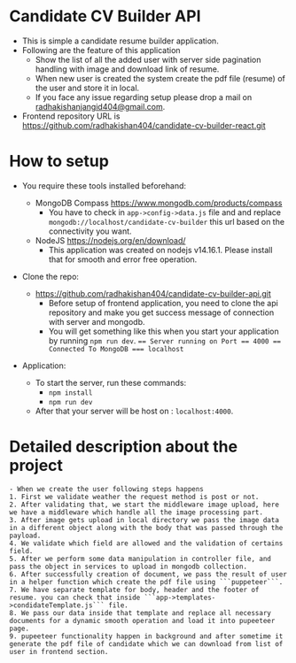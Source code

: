 
# Candidate CV Builder API

 - This is simple a candidate resume builder application.
 - Following are the feature of this application
    - Show the list of all the added user with server side pagination handling with image and download link of resume.
    - When new user is created the system create the pdf file (resume) of the user and store it in local.
    - If you face any issue regarding setup please drop a mail on radhakishanjangid404@gmail.com.
 - Frontend repository URL is https://github.com/radhakishan404/candidate-cv-builder-react.git

# How to setup

- You require these tools installed beforehand:
    - MongoDB Compass https://www.mongodb.com/products/compass
        - You have to check in ```app->config->data.js``` file and and replace ```mongodb://localhost/candidate-cv-builder``` this url based on the connectivity you want.
    - NodeJS https://nodejs.org/en/download/
        - This application was created on nodejs v14.16.1. Please install that for smooth and error free operation.

- Clone the repo:
    - https://github.com/radhakishan404/candidate-cv-builder-api.git
        - Before setup of frontend application, you need to clone the api repository and make you get success message of connection with server and mongodb.
        - You will get something like this when you start your application by running ```npm run dev```.
        ```== Server running on Port == 4000 == Connected To MongoDB === localhost```

- Application:
    - To start the server, run these commands:
        - `npm install`
        - `npm run dev`
    - After that your server will be host on : `localhost:4000`.

# Detailed description about the project
    - When we create the user following steps happens
    1. First we validate weather the request method is post or not.
    2. After validating that, we start the middleware image upload, here we have a middleware which handle all the image processing part.
    3. After image gets upload in local directory we pass the image data in a different object along with the body that was passed through the payload.
    4. We validate which field are allowed and the validation of certains field.
    5. After we perform some data manipulation in controller file, and pass the object in services to upload in mongodb collection.
    6. After successfully creation of document, we pass the result of user in a helper function which create the pdf file using ```puppeteer```.
    7. We have separate template for body, header and the footer of resume. you can check that inside ```app->templates->condidateTemplate.js``` file.
    8. We pass our data inside that template and replace all necessary documents for a dynamic smooth operation and load it into pupeeteer page.
    9. pupeeteer functionality happen in background and after sometime it generate the pdf file of candidate which we can download from list of user in frontend section.
